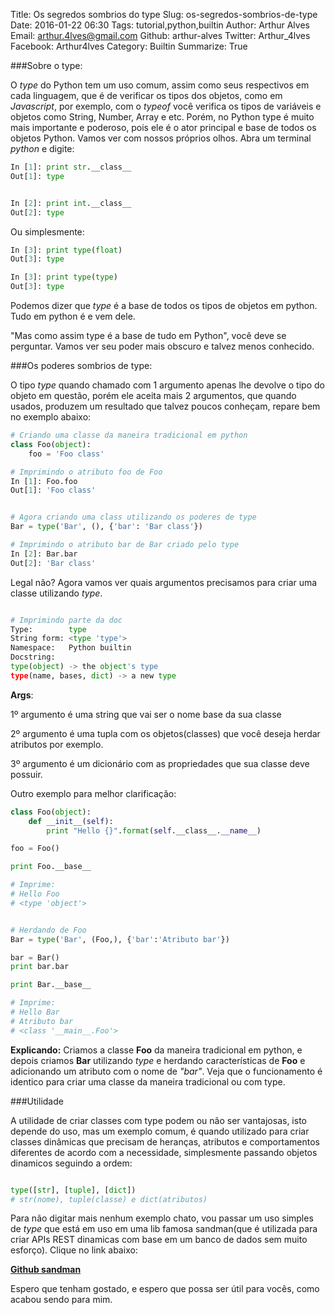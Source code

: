 Title: Os segredos sombrios do type
Slug: os-segredos-sombrios-de-type
Date: 2016-01-22 06:30
Tags: tutorial,python,builtin
Author: Arthur Alves
Email:  arthur.4lves@gmail.com
Github: arthur-alves
Twitter: Arthur_4lves
Facebook: Arthur4lves
Category: Builtin
Summarize: True


###Sobre o type:

O *type* do Python tem um uso comum, assim como seus respectivos em cada linguagem, que é de verificar os tipos dos objetos,
como em *Javascript*, por exemplo, com o *typeof* você verifica os tipos de variáveis e objetos como String, Number, Array e etc.
Porém, no Python type é muito mais importante e poderoso, pois ele é o ator principal e base de todos os objetos
Python. Vamos ver com nossos próprios olhos. Abra um terminal *python* e digite:

```python
In [1]: print str.__class__
Out[1]: type


In [2]: print int.__class__
Out[2]: type
```

Ou simplesmente:

```python
In [3]: print type(float)
Out[3]: type

In [3]: print type(type)
Out[3]: type
```

Podemos dizer que *type* é a base de todos os tipos de objetos em python. Tudo em python é e vem dele.


"Mas como assim type é a base de tudo em Python", você deve se perguntar. Vamos ver seu poder mais
obscuro e talvez menos conhecido.

###Os poderes sombrios de type:

O tipo *type* quando chamado com 1 argumento apenas lhe devolve o tipo do objeto em questão, porém
ele aceita mais 2 argumentos, que quando usados, produzem um resultado que talvez poucos conheçam, repare bem no exemplo abaixo:

```python
# Criando uma classe da maneira tradicional em python
class Foo(object):
    foo = 'Foo class'

# Imprimindo o atributo foo de Foo
In [1]: Foo.foo
Out[1]: 'Foo class'


# Agora criando uma class utilizando os poderes de type
Bar = type('Bar', (), {'bar': 'Bar class'})

# Imprimindo o atributo bar de Bar criado pelo type
In [2]: Bar.bar
Out[2]: 'Bar class'

```
Legal não? Agora vamos ver quais argumentos precisamos para criar uma classe utilizando *type*.

```python

# Imprimindo parte da doc
Type:        type
String form: <type 'type'>
Namespace:   Python builtin
Docstring:
type(object) -> the object's type
type(name, bases, dict) -> a new type

```
**Args**:


1º argumento é uma string que vai ser o nome base da sua classe

2º argumento é uma tupla com os objetos(classes) que você deseja herdar atributos por exemplo.

3º argumento é um dicionário com as propriedades que sua classe deve possuir.


Outro exemplo para melhor clarificação:

```python
class Foo(object):
    def __init__(self):
        print "Hello {}".format(self.__class__.__name__)

foo = Foo()

print Foo.__base__

# Imprime:
# Hello Foo
# <type 'object'>


# Herdando de Foo
Bar = type('Bar', (Foo,), {'bar':'Atributo bar'})

bar = Bar()
print bar.bar

print Bar.__base__

# Imprime:
# Hello Bar
# Atributo bar
# <class '__main__.Foo'>

```
**Explicando:**
Criamos a classe **Foo** da maneira tradicional em python, e depois criamos **Bar** utilizando
*type* e herdando características de **Foo** e adicionando um atributo com o nome de *"bar"*. Veja que o funcionamento
é identico para criar uma classe da maneira tradicional ou com type.

###Utilidade

A utilidade de criar classes com type podem ou não ser vantajosas, isto depende do uso, mas um exemplo comum, é quando utilizado para criar classes dinâmicas que precisam de heranças, atributos e comportamentos diferentes de acordo com a necessidade, simplesmente passando objetos dinamicos seguindo a ordem:

```python

type([str], [tuple], [dict])
# str(nome), tuple(classe) e dict(atributos)
```

Para não digitar mais nenhum exemplo chato, vou passar um uso simples de *type* que está em uso em uma lib famosa sandman(que é utilizada para criar APIs REST dinamicas com base em um banco de dados sem
muito esforço). Clique no link abaixo:


[**Github sandman**](https://github.com/jeffknupp/sandman/blob/develop/sandman/model/utils.py#L147)


Espero que tenham gostado, e espero que possa ser útil para vocês, como acabou sendo para mim.
